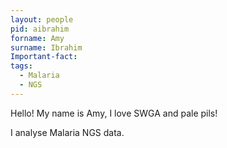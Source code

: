 ```yaml
---
layout: people
pid: aibrahim
forname: Amy
surname: Ibrahim
Important-fact:
tags:
  - Malaria
  - NGS
---
```

Hello! My name is Amy, I love SWGA and pale pils!

I analyse Malaria NGS data.